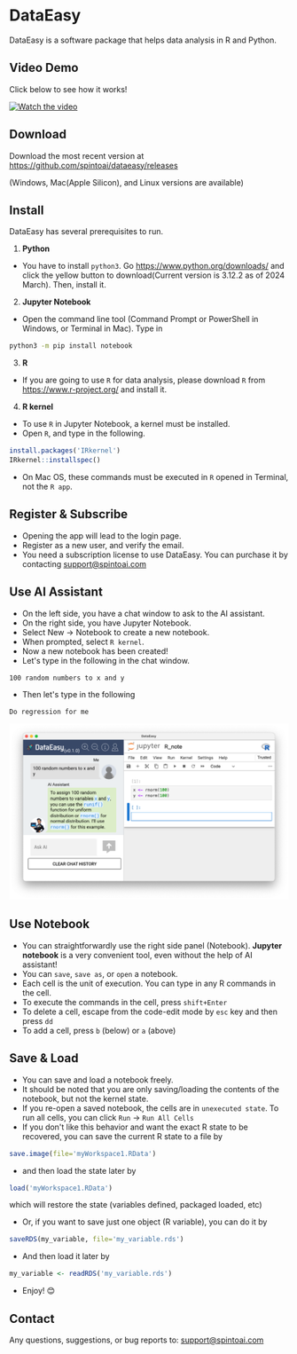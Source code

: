 # DataEasy

DataEasy is a software package that helps data analysis in R and Python.

## Video Demo
Click below to see how it works!

[![Watch the video](https://img.youtube.com/vi/gPMz9_leUpw/maxresdefault.jpg)](https://www.youtube.com/watch?v=gPMz9_leUpw)


## Download

Download the most recent version at
https://github.com/spintoai/dataeasy/releases

(Windows, Mac(Apple Silicon), and Linux versions are available)

## Install

DataEasy has several prerequisites to run.

1. __Python__

- You have to install `python3`. Go https://www.python.org/downloads/
  and click the yellow button to download(Current version is 3.12.2 as of 2024 March). Then, install it.

2. __Jupyter Notebook__

- Open the command line tool (Command Prompt or PowerShell in Windows, or Terminal in Mac). Type in

```bash
python3 -m pip install notebook
```

3. __R__

- If you are going to use `R` for data analysis, please download `R` from https://www.r-project.org/ and install it.

4. __R kernel__

- To use `R` in Jupyter Notebook, a kernel must be installed.
- Open `R`, and type in the following.

```R
install.packages('IRkernel')
IRkernel::installspec()
```

- On Mac OS, these commands must be executed in `R` opened in Terminal, not the `R app`.

## Register & Subscribe

- Opening the app will lead to the login page.
- Register as a new user, and verify the email.
- You need a subscription license to use DataEasy. You can purchase it by contacting support@spintoai.com


## Use AI Assistant

- On the left side, you have a chat window to ask to the AI assistant.
- On the right side, you have Jupyter Notebook.
- Select New -> Notebook to create a new notebook.
- When prompted, select `R kernel`.
- Now a new notebook has been created!
- Let's type in the following in the chat window.

```
100 random numbers to x and y
```

- Then let's type in the following

```
Do regression for me
```

![Screenshot](https://github.com/spintoai/dataeasy/blob/main/asset/screenshot1.png)


## Use Notebook

- You can straightforwardly use the right side panel (Notebook). __Jupyter notebook__ is a very convenient tool, even without the help of AI assistant!
- You can `save`, `save as`, or `open` a notebook.
- Each cell is the unit of execution. You can type in any R commands in the cell.
- To execute the commands in the cell, press `shift+Enter`
- To delete a cell, escape from the code-edit mode by `esc` key and then press `dd`
- To add a cell, press `b` (below) or `a` (above)

## Save & Load

- You can save and load a notebook freely.
- It should be noted that you are only saving/loading the contents of the notebook, but not the kernel state. 
- If you re-open a saved notebook, the cells are in `unexecuted state`. To run all cells, you can click `Run` -> `Run All Cells`
- If you don't like this behavior and want the exact R state to be recovered, you can save the current R state to a file by
```R
save.image(file='myWorkspace1.RData')
```
- and then load the state later by
```R
load('myWorkspace1.RData')
```
which will restore the state (variables defined, packaged loaded, etc)
- Or, if you want to save just one object (R variable), you can do it by
```R
saveRDS(my_variable, file='my_variable.rds')
```
- And then load it later by
```R
my_variable <- readRDS('my_variable.rds')
```

- Enjoy! 😊

## Contact

Any questions, suggestions, or bug reports to:
support@spintoai.com
